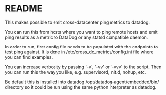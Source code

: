 README
======

This makes possible to emit cross-datacenter ping metrics to datadog.

You can run this from hosts where you want to ping remote hosts and emit ping
results as a metric to DataDog or any statsd compatible daemon.

In order to run, first config file needs to be populated with the endpoints to
test ping against. It is done in /etc/cross_dc_metrics/config.ini file where
you can find examples.

You can increase verbosity by passing '-v', '-vv' or '-vvv' to the script.
Then you can run this the way you like, e.g. supervisord, init.d, nohup, etc.

Be default this is installed into datadog /opt/datadog-agent/embedded/bin/
directory so it could be run using the same python interpreter as datadog.
